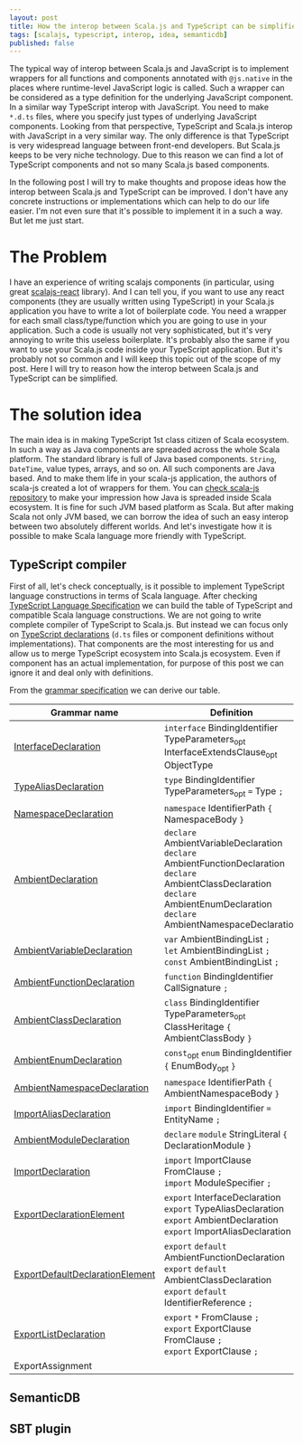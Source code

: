```yaml
---
layout: post
title: How the interop between Scala.js and TypeScript can be simplified
tags: [scalajs, typescript, interop, idea, semanticdb]
published: false
---
```


The typical way of interop between Scala.js and JavaScript is to implement wrappers for all functions and components annotated with `@js.native` in the places where runtime-level JavaScript logic is called. Such a wrapper can be considered as a type definition for the underlying JavaScript component. In a similar way TypeScript interop with JavaScript. You need to make `*.d.ts` files, where you specify just types of underlying JavaScript components. Looking from that perspective, TypeScript and Scala.js interop with JavaScript in a very similar way. The only difference is that TypeScript is very widespread language between front-end developers. But Scala.js keeps to be very niche technology. Due to this reason we can find a lot of TypeScript components and not so many Scala.js based components.

In the following post I will try to make thoughts and propose ideas how the interop between Scala.js and TypeScript can be improved. I don't have any concrete instructions or implementations which can help to do our life easier. I'm not even sure that it's possible to implement it in a such a way. But let me just start.

# The Problem

I have an experience of writing scalajs components (in particular, using great [scalajs-react](https://github.com/japgolly/scalajs-react) library). And I can tell you, if you want to use any react components (they are usually written using TypeScript) in your Scala.js application you have to write a lot of boilerplate code. You need a wrapper for each small class/type/function which you are going to use in your application. Such a code is usually not very sophisticated, but it's very annoying to write this useless boilerplate. It's probably also the same if you want to use your Scala.js code inside your TypeScript application. But it's probably not so common and I will keep this topic out of the scope of my post. Here I will try to reason how the interop between Scala.js and TypeScript can be simplified.

# The solution idea

The main idea is in making TypeScript 1st class citizen of Scala ecosystem. In such a way as Java components are spreaded across the whole Scala platform. The standard library is full of Java based components. `String`, `DateTime`, value types, arrays, and so on. All such components are Java based. And to make them life in your scala-js application, the authors of scala-js created a lot of wrappers for them. You can [check scala-js repository](https://github.com/scala-js/scala-js/tree/da24eaa3dd45d2485fe17b9e177e6388a1b97eca/javalanglib/src/main/scala/java/lang) to make your impression how Java is spreaded inside Scala ecosystem. It is fine for such JVM based platform as Scala. But after making Scala not only JVM based, we can borrow the idea of such an easy interop between two absolutely different worlds. And let's investigate how it is possible to make Scala language more friendly with TypeScript.

## TypeScript compiler

First of all, let's check conceptually, is it possible to implement TypeScript language constructions in terms of Scala language. After checking [TypeScript Language Specification](https://github.com/Microsoft/TypeScript/blob/f30e8a284ac479a96ac660c94084ce5170543cc4/doc/spec.md) we can build the table of TypeScript and compatible Scala language constructions. We are not going to write complete compiler of TypeScript to Scala.js. But instead we can focus only on [TypeScript declarations](https://github.com/Microsoft/TypeScript/blob/f30e8a284ac479a96ac660c94084ce5170543cc4/doc/spec.md#23-declarations) (`d.ts` files or component definitions without implementations). That components are the most interesting for us and allow us to merge TypeScript ecosystem into Scala.js ecosystem. Even if component has an actual implementation, for purpose of this post we can ignore it and deal only with definitions.

From the [grammar specification](https://github.com/Microsoft/TypeScript/blob/f30e8a284ac479a96ac660c94084ce5170543cc4/doc/spec.md#a9-scripts-and-modules) we can derive our table.

| Grammar name                                                                                                                                                              | Definition                                                                                                                                                                                            |
|---------------------------------------------------------------------------------------------------------------------------------------------------------------------------|-------------------------------------------------------------------------------------------------------------------------------------------------------------------------------------------------------|
| [InterfaceDeclaration](https://github.com/Microsoft/TypeScript/blob/f30e8a284ac479a96ac660c94084ce5170543cc4/doc/spec.md#71-interface-declarations)                       | `interface` BindingIdentifier TypeParameters<sub>opt</sub> InterfaceExtendsClause<sub>opt</sub> ObjectType                                                                                            |
| [TypeAliasDeclaration](https://github.com/Microsoft/TypeScript/blob/f30e8a284ac479a96ac660c94084ce5170543cc4/doc/spec.md#310-type-aliases)                                | `type` BindingIdentifier TypeParameters<sub>opt</sub> `=` Type `;`                                                                                                                                    |
| [NamespaceDeclaration](https://github.com/Microsoft/TypeScript/blob/f30e8a284ac479a96ac660c94084ce5170543cc4/doc/spec.md#101-namespace-declarations)                      | `namespace` IdentifierPath `{` NamespaceBody `}`                                                                                                                                                      |
| [AmbientDeclaration](https://github.com/Microsoft/TypeScript/blob/f30e8a284ac479a96ac660c94084ce5170543cc4/doc/spec.md#121-ambient-declarations)                          | `declare` AmbientVariableDeclaration<br/>`declare` AmbientFunctionDeclaration<br/>`declare` AmbientClassDeclaration<br/>`declare` AmbientEnumDeclaration<br/>`declare` AmbientNamespaceDeclaration    |
| [AmbientVariableDeclaration](https://github.com/Microsoft/TypeScript/blob/f30e8a284ac479a96ac660c94084ce5170543cc4/doc/spec.md#1211-ambient-variable-declarations)        | `var` AmbientBindingList `;`<br/>`let` AmbientBindingList `;`<br/>`const` AmbientBindingList `;`                                                                                                      |
| [AmbientFunctionDeclaration](https://github.com/Microsoft/TypeScript/blob/f30e8a284ac479a96ac660c94084ce5170543cc4/doc/spec.md#1212-ambient-function-declarations)        | `function` BindingIdentifier CallSignature `;`                                                                                                                                                        |
| [AmbientClassDeclaration](https://github.com/Microsoft/TypeScript/blob/f30e8a284ac479a96ac660c94084ce5170543cc4/doc/spec.md#1213-ambient-class-declarations)              | `class` BindingIdentifier TypeParameters<sub>opt</sub> ClassHeritage `{` AmbientClassBody `}`                                                                                                         |
| [AmbientEnumDeclaration](https://github.com/Microsoft/TypeScript/blob/f30e8a284ac479a96ac660c94084ce5170543cc4/doc/spec.md#1214-ambient-enum-declarations)                | `const`<sub>opt</sub> `enum` BindingIdentifier `{` EnumBody<sub>opt</sub> `}`                                                                                                                         |
| [AmbientNamespaceDeclaration](https://github.com/Microsoft/TypeScript/blob/f30e8a284ac479a96ac660c94084ce5170543cc4/doc/spec.md#1215-ambient-namespace-declarations)      | `namespace` IdentifierPath `{` AmbientNamespaceBody `}`                                                                                                                                               |
| [ImportAliasDeclaration](https://github.com/Microsoft/TypeScript/blob/f30e8a284ac479a96ac660c94084ce5170543cc4/doc/spec.md#103-import-alias-declarations)                 | `import` BindingIdentifier `=` EntityName `;`                                                                                                                                                         |
| [AmbientModuleDeclaration](https://github.com/Microsoft/TypeScript/blob/f30e8a284ac479a96ac660c94084ce5170543cc4/doc/spec.md#122-ambient-module-declarations)             | `declare` `module` StringLiteral `{`  DeclarationModule `}`                                                                                                                                           |
| [ImportDeclaration](http://www.ecma-international.org/ecma-262/6.0/#sec-imports)                                                                                          | `import` ImportClause FromClause `;`<br/>`import` ModuleSpecifier `;`                                                                                                                                 |
| [ExportDeclarationElement](https://github.com/Microsoft/TypeScript/blob/f30e8a284ac479a96ac660c94084ce5170543cc4/doc/spec.md#11341-export-modifiers)                      | `export` InterfaceDeclaration<br/>`export` TypeAliasDeclaration<br/>`export` AmbientDeclaration<br/>`export` ImportAliasDeclaration                                                                   |
| [ExportDefaultDeclarationElement](https://github.com/Microsoft/TypeScript/blob/f30e8a284ac479a96ac660c94084ce5170543cc4/doc/spec.md#11342-export-default-declarations)    | `export` `default` AmbientFunctionDeclaration<br/>`export` `default` AmbientClassDeclaration<br/>`export` `default` IdentifierReference `;`                                                           |
| [ExportListDeclaration](https://github.com/Microsoft/TypeScript/blob/f30e8a284ac479a96ac660c94084ce5170543cc4/doc/spec.md#11343-export-list-declarations)                 | `export` `*` FromClause `;`<br/>`export` ExportClause FromClause `;`<br/>`export` ExportClause `;`                                                                                                    |
| ExportAssignment                  |

## SemanticDB

## SBT plugin
